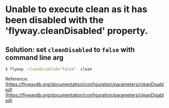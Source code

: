 # Unable to execute clean as it has been disabled with the 'flyway.cleanDisabled' property.

## Solution: set `cleanDisabled` to `false` with command line arg

``` .sh
$ flyway -cleanDisabled="false"  clean
```

Reference: [https://flywaydb.org/documentation/configuration/parameters/cleanDisabled](https://flywaydb.org/documentation/configuration/parameters/cleanDisabled)